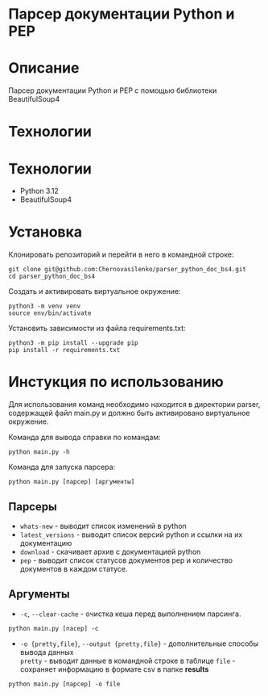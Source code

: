 # Парсер документации Python и PEP
# Описание
Парсер документации Python и PEP с помощью библиотеки BeautifulSoup4
# Технологии
# Технологии
- Python 3.12
- BeautifulSoup4
# Установка
Клонировать репозиторий и перейти в него в командной строке:
```
git clone git@github.com:Chernovasilenko/parser_python_doc_bs4.git
cd parser_python_doc_bs4
```
Cоздать и активировать виртуальное окружение:
```
python3 -m venv venv
source env/bin/activate
```
Установить зависимости из файла requirements.txt:
```
python3 -m pip install --upgrade pip
pip install -r requirements.txt
```

# Инстукция по использованию
Для использования команд необходимо находится в директории parser, содержащей файл main.py и должно быть активировано виртуальное окружение.

Команда для вывода справки по командам:
```
python main.py -h
```
Команда для запуска парсера:
```
python main.py [парсер] [аргументы]
```
## Парсеры
- `whats-new` - выводит список изменений в python
- `latest_versions` - выводит список версий python и ссылки на их документацию
- `download` - скачивает архив с документацией python
- `pep` - выводит список статусов документов pep
и количество документов в каждом статусе.
## Аргументы

- `-c`, `--clear-cache` - очистка кеша перед выполнением парсинга.
```
python main.py [пасер] -c
```
- `-o {pretty,file}`, `--output {pretty,file}`   - дополнительные способы вывода данных   
`pretty` - выводит данные в командной строке в таблице
`file` - сохраняет информацию в формате csv в папке **results**
```
python main.py [парсер] -o file
```